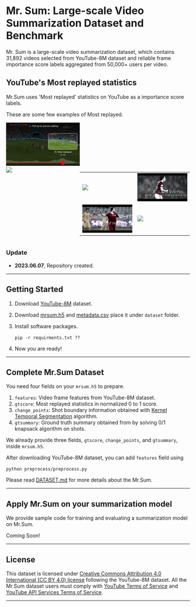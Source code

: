 # Mr. Sum: Large-scale Video Summarization Dataset and Benchmark

Mr. Sum is a large-scale video summarization dataset, which contains 31,892 videos selected from YouTube-8M dataset and reliable frame importance score labels aggregated from 50,000+ users per video.  

## YouTube's Most replayed statistics
Mr.Sum uses 'Most replayed' statistics on YouTube as a importance score labels.

<!-- <img src="images/most_replayed.jpeg" alt="Example of Most replayed" width="300" height="200"> -->

These are some few examples of Most replayed.
<!-- <img src="images/AC_sparta_all_gif_resized.gif" alt="Example of Soccer game Most replayed" width="200" height="250"> -->

<!-- **In this repository,**

1. We provide meta data and most replayed labels for 31,892 videos in [dataset](dataset) folder.

2. We provide Most replayed crawler enabling expansion of our dataset.

3. We provide sample codes to apply Mr.Sum dataset on a video summarization model. -->




<img src="images/most_replayed.jpeg" width="40%">

<div style="display:flex;">
  <div style="width:40%;">
    <img src="image.jpg" width="100%">
  </div>
  <div style="width:60%;">
    <table style="width:100%;">
      <tr>
        <td><img src="images/AC_sparta_1_gif.gif"></td>
        <td><img src="images/AC_sparta_2_gif.gif"></td>
      </tr>
      <tr>
        <td><img src="images/AC_sparta_3_gif.gif"></td>
        <td><img src="images/AC_sparta_4_gif.gif"></td>
      </tr>
    </table>
  </div>
</div>




### Update
- **2023.06.07**, Repository created.


----
## Getting Started

1. Download [YouTube-8M](https://research.google.com/youtube8m/) dataset.

2. Download [mrsum.h5](https://drive.google.com/file/d/1N_W1Z0MiN2sra2P9zhh7ZFgzN1OpHNVL/view?usp=sharing) and [metadata.csv](https://drive.google.com/file/d/1GhUSEzPif5h2sUtHsSK9zn4qlEqeKcgY/view?usp=sharing) place it under `dataset` folder.

3. Install software packages.
    ```
    pip -r requirments.txt ??
    ```
4. Now you are ready!

----
## Complete Mr.Sum Dataset

You need four fields on your `mrsum.h5` to prepare.

1. `features`: Video frame features from YouTube-8M dataset.
2. `gtscore`: Most replayed statistics in normalized 0 to 1 score.
3. `change_points`: Shot boundary information obtained with [Kernel Temporal Segmentation](https://github.com/TatsuyaShirakawa/KTS) algorithm.
4. `gtsummary`: Ground truth summary obtained from by solving 0/1 knapsack algorithm on shots.

We already provide three fields, `gtscore`, `change_points`, and `gtsummary`, inside `mrsum.h5`. 

After downloading YouTube-8M dataset, you can add `features` field using
```
python preprocess/preprocess.py
```

Please read [DATASET.md](dataset/DATASET.md) for more details about the Mr.Sum.

----
## Apply Mr.Sum on your summarization model

We provide sample code for training and evaluating a summarization model on Mr.Sum.

Coming Soon!

----
## License
This dataset is licensed under [Creative Commons Attribution 4.0 International (CC BY 4.0) license](https://creativecommons.org/licenses/by/4.0/) following the YouTube-8M dataset. All the Mr.Sum dataset users must comply with [YouTube Terms of Service](https://www.youtube.com/static?template=terms) and [YouTube API Services Terms of Service](https://developers.google.com/youtube/terms/api-services-terms-of-service#agreement).


----
